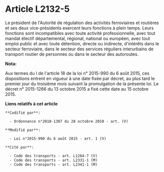 # Article L2132-5

Le président de l'Autorité de régulation des activités ferroviaires et routières et ses deux vice-présidents exercent leurs
fonctions à plein temps. Leurs fonctions sont incompatibles avec toute activité professionnelle, avec tout mandat électif
départemental, régional, national ou européen, avec tout emploi public et avec toute détention, directe ou indirecte,
d'intérêts dans le secteur ferroviaire, dans le secteur des services réguliers interurbains de transport routier de personnes
ou dans le secteur des autoroutes.

**Nota:**

Aux termes du I de l'article 18 de la loi n° 2015-990 du 6 août 2015, ces dispositions entrent en vigueur à une date fixée
par décret, au plus tard le premier jour du troisième mois suivant la promulgation de la présente loi. Le décret n° 2015-1266
du 13 octobre 2015 a fixé cette date au 15 octobre 2015.

**Liens relatifs à cet article**

	**Codifié par**:

	  - Ordonnance n°2010-1307 du 28 octobre 2010 - art. (V)

	**Modifié par**:

	  - Loi n°2015-990 du 6 août 2015 - art. 1 (V)

	**Cité par**:

	  - Code des transports - art. L1264-7 (V)
	  - Code des transports - art. L2331-1 (M)
	  - Code des transports - art. L2341-1 (M)
